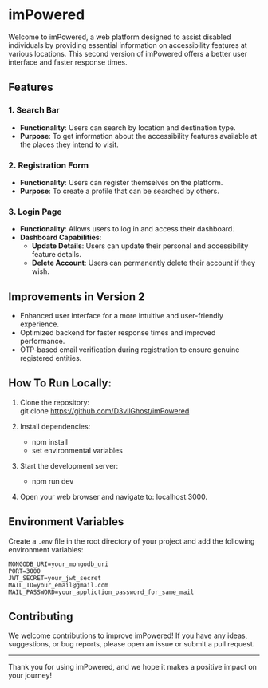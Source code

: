 # imPowered

Welcome to imPowered, a web platform designed to assist disabled individuals by providing essential information on accessibility features at various locations. This second version of imPowered offers a better user interface and faster response times.

## Features

### 1. Search Bar
- **Functionality**: Users can search by location and destination type.
- **Purpose**: To get information about the accessibility features available at the places they intend to visit.

### 2. Registration Form
- **Functionality**: Users can register themselves on the platform.
- **Purpose**: To create a profile that can be searched by others.

### 3. Login Page
- **Functionality**: Allows users to log in and access their dashboard.
- **Dashboard Capabilities**:
  - **Update Details**: Users can update their personal and accessibility feature details.
  - **Delete Account**: Users can permanently delete their account if they wish.

## Improvements in Version 2
- Enhanced user interface for a more intuitive and user-friendly experience.
- Optimized backend for faster response times and improved performance.
- OTP-based email verification during registration to ensure genuine registered entities.

## How To Run Locally:
1. Clone the repository:  
    git clone https://github.com/D3vilGhost/imPowered

2. Install dependencies:
   - npm install
   - set environmental variables

3. Start the development server: 
    - npm run dev

4. Open your web browser and navigate to: localhost:3000.

## Environment Variables

Create a `.env` file in the root directory of your project and add the following environment variables:

```env
MONGODB_URI=your_mongodb_uri
PORT=3000
JWT_SECRET=your_jwt_secret
MAIL_ID=your_email@gmail.com 
MAIL_PASSWORD=your_appliction_password_for_same_mail
```

## Contributing

We welcome contributions to improve imPowered! If you have any ideas, suggestions, or bug reports, please open an issue or submit a pull request.

---

Thank you for using imPowered, and we hope it makes a positive impact on your journey!


